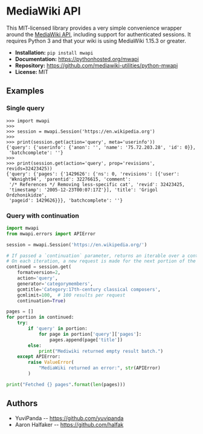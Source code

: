 # MediaWiki API

This MIT-licensed library provides a very simple convenience wrapper 
around the [MediaWiki API](https://www.mediawiki.org/wiki/API), 
including support for authenticated sessions. It requires Python 3
and that your wiki is using MediaWiki 1.15.3 or greater.

* **Installation:** ``pip install mwapi``
* **Documentation:** https://pythonhosted.org/mwapi
* **Repository:** https://github.com/mediawiki-utilities/python-mwapi
* **License:** MIT

## Examples

### Single query

    >>> import mwapi
    >>>
    >>> session = mwapi.Session('https://en.wikipedia.org')
    >>>
    >>> print(session.get(action='query', meta='userinfo'))
    {'query': {'userinfo': {'anon': '', 'name': '75.72.203.28', 'id': 0}},
     'batchcomplete': ''}
    >>>
    >>> print(session.get(action='query', prop='revisions', revids=32423425))
    {'query': {'pages': {'1429626': {'ns': 0, 'revisions': [{'user':
     'Wknight94', 'parentid': 32276615, 'comment':
     '/* References */ Removing less-specific cat', 'revid': 32423425,
     'timestamp': '2005-12-23T00:07:17Z'}], 'title': 'Grigol Ordzhonikidze',
     'pageid': 1429626}}}, 'batchcomplete': ''}

### Query with continuation

```python
import mwapi
from mwapi.errors import APIError

session = mwapi.Session('https://en.wikipedia.org/')

# If passed a `continuation` parameter, returns an iterable over a continued query.
# On each iteration, a new request is made for the next portion of the results.
continued = session.get(
    formatversion=2,
    action='query',
    generator='categorymembers',
    gcmtitle='Category:17th-century classical composers',
    gcmlimit=100,  # 100 results per request
    continuation=True)

pages = []
for portion in continued:
    try:
        if 'query' in portion:
            for page in portion['query']['pages']:
                pages.append(page['title'])
        else:
            print("Mediwiki returned empty result batch.")
    except APIError:
        raise ValueError(
            "MediaWiki returned an error:", str(APIError)
        )

print("Fetched {} pages".format(len(pages)))
```

## Authors
* YuviPanda -- https://github.com/yuvipanda
* Aaron Halfaker -- https://github.com/halfak
